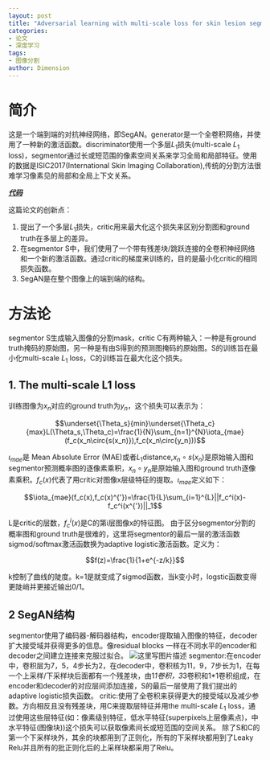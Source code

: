 ```yaml
---
layout: post
title: "Adversarial learning with multi-scale loss for skin lesion segmentation"
categories: 
- 论文
- 深度学习
tags: 
- 图像分割
author: Dimension
---
```


# 简介
这是一个端到端的对抗神经网络，即SegAN。generator是一个全卷积网络，并使用了一种新的激活函数。discriminator使用一个多层$L_1$损失(multi-scale $L_1$ loss)，segmentor通过长或短范围的像素空间关系来学习全局和局部特征。使用的数据是ISIC2017(International Skin Imaging Collaboration),传统的分割方法很难学习像素见的局部和全局上下文关系。

[***代码***](https://github.com/YuanXue1993/SegAN)

这篇论文的创新点：
 1. 提出了一个多层$L_1$损失，critic用来最大化这个损失来区别分割图和ground truth在多层上的差异。
 2. 在segmentor S中，我们使用了一个带有残差块/跳跃连接的全卷积神经网络和一个新的激活函数。通过critic的梯度来训练的，目的是最小化critic的相同损失函数。
 3. SegAN是在整个图像上的端到端的结构。
 
# 方法论
segmentor S生成输入图像的分割mask，critic C有两种输入：一种是有ground truth掩码的原始图，另一种是有由S得到的预测图掩码的原始图。S的训练旨在最小化multi-scale $L_1$ loss，C的训练旨在最大化这个损失。
## 1. The multi-scale L1 loss
训练图像为$x_n$对应的ground truth为$y_n$，这个损失可以表示为：

$$\underset{\Theta_s}{min}\underset{\Theta_c}{max}L(\Theta_s,\Theta_c)=\frac{1}{N}\sum_{n=1}^{N}\iota_{mae}(f_c(x_n\circ{s(x_n)}),f_c(x_n\circ{y_n}))$$

$\iota_{mae}$是 Mean Absolute Error (MAE)或者$L_1$distance,$x_n\circ{s(x_n)}$是原始输入图和segmentor预测概率图的逐像素乘积，$x_n\circ{y_n}$是原始输入图和ground truth逐像素乘积。$f_c(x)$代表了用critic对图像x层级特征的提取。$\iota_{mae}$定义如下：

$$\iota_{mae}(f_c(x),f_c(x)^{'})=\frac{1}{L}\sum_{i=1}^{L}||f_c^i(x)-f_c^i(x^{'})||_1$$

L是critic的层数，$f_c^i(x)$是C的第i层图像x的特征图。
由于区分segmentor分割的概率图和ground truth是很难的，这里将segmentor的最后一层的激活函数sigmod/softmax激活函数换为adaptive logistic激活函数。定义为：

$$f(z)=\frac{1}{1+e^{-z/k}}$$

k控制了曲线的陡度。k=1是就变成了sigmod函数，当k变小时，logstic函数变得更陡峭并更接近输出0/1。
## 2 SegAN结构
segmentor使用了编码器-解码器结构，encoder提取输入图像的特征，decoder扩大接受域并获得更多的信息。像residual blocks 一样在不同水平的encoder和decoder之间建立连接来克服过拟合。
![这里写图片描述]({{site.baseurl}}/assets/images/2018-8-27/2.png)
segmentor:在encoder中，卷积层为7，5，4步长为2，在decoder中，卷积核为11，9，7步长为1，在每一个上采样/下采样块后面都有一个残差块，由1*1卷积，3*3卷积和1*1卷积组成，在encoder和decoder的对应层间添加连接，S的最后一层使用了我们提出的adaptive logistic损失函数。
critic:使用了全卷积来获得更大的接受域以及减少参数。方向相反且没有残差块，用C来提取层特征并用the multi-scale $L_1$ loss，通过使用这些层特征(如：像素级别特征，低水平特征(superpixels上层像素点)，中水平特征(图像块))这个损失可以获取像素间长或短范围的空间关系。
除了S和C的第一个下采样块外，其余的块都用到了正则化，所有的下采样块都用到了Leaky Relu并且所有的批正则化后的上采样块都采用了Relu。
